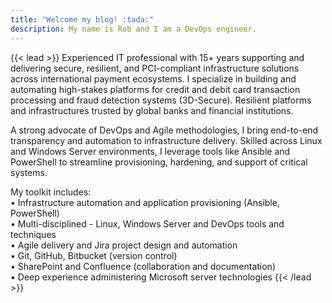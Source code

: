 ```yaml
---
title: "Welcome my blog! :tada:"
description: My name is Rob and I am a DevOps engineer.
---
```

{{< lead >}}
Experienced IT professional with 15+ years supporting and delivering secure, resilient, and PCI-compliant infrastructure solutions across international payment ecosystems. I specialize in building and automating high-stakes platforms for credit and debit card transaction processing and fraud detection systems (3D-Secure). Resilient platforms and infrastructures trusted by global banks and financial institutions.  
  
A strong advocate of DevOps and Agile methodologies, I bring end-to-end transparency and automation to infrastructure delivery. Skilled across Linux and Windows Server environments, I leverage tools like Ansible and PowerShell to streamline provisioning, hardening, and support of critical systems.  
  
My toolkit includes:  
• Infrastructure automation and application provisioning (Ansible, PowerShell)  
• Multi-disciplined - Linux, Windows Server and DevOps tools and techniques  
• Agile delivery and Jira project design and automation  
• Git, GitHub, Bitbucket (version control)  
• SharePoint and Confluence (collaboration and documentation)  
• Deep experience administering Microsoft server technologies
{{< /lead >}}
